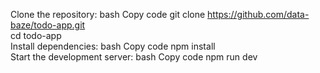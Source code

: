 Clone the repository:
bash
Copy code
git clone https://github.com/data-baze/todo-app.git  
cd todo-app  
Install dependencies:
bash
Copy code
npm install  
Start the development server:
bash
Copy code
npm run dev
